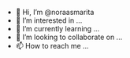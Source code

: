 - 👋 Hi, I’m @noraasmarita
- 👀 I’m interested in ...
- 🌱 I’m currently learning ...
- 💞️ I’m looking to collaborate on ...
- 📫 How to reach me ...

<!---
noraasmarita/noraasmarita is a ✨ special ✨ repository because its `README.md` (this file) appears on your GitHub profile.
You can click the Preview link to take a look at your changes.
--->
